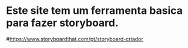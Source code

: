 # Este site tem um ferramenta basica para fazer storyboard.

#https://www.storyboardthat.com/pt/storyboard-criador
